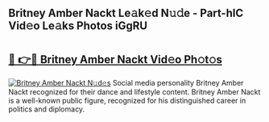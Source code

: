 ## Britney Amber Nackt Le𝚊k𝚎d N𝚞𝚍e - Part-hlC Vid𝚎o Le𝚊ks Photos iGgRU

# <h2><a href="http://fb83w5v.evod.top/?m=Britney+Amber+Nackt">🔗 👉🔴 Britney Amber Nackt Vid𝚎o Ph𝚘t𝚘s</a></h2>

[![Britney Amber Nackt N𝚞d𝚎s](https://i.imgur.com/8V9OHl7.gif)](http://fb83w5v.evod.top/?m=Britney+Amber+Nackt)
Social media personality Britney Amber Nackt recognized for their dance and lifestyle content. Britney Amber Nackt is a well-known public figure, recognized for his distinguished career in politics and diplomacy. 
